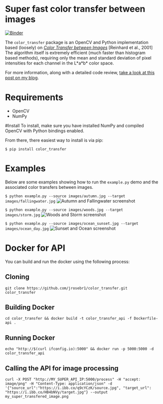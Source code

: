 Super fast color transfer between images
==============
[![Binder](https://mybinder.org/badge_logo.svg)](https://mybinder.org/v2/gh/jrosebr1/color_transfer.git/master)


The <code>color_transfer</code> package is an OpenCV and Python implementation based (loosely) on [*Color Transfer between Images*](http://www.thegooch.org/Publications/PDFs/ColorTransfer.pdf) [Reinhard et al., 2001] The algorithm itself is extremely efficient (much faster than histogram based methods), requiring only the mean and standard deviation of pixel intensities for each channel in the L\*a\*b\* color space.

For more information, along with a detailed code review, [take a look at this post on my blog](http://www.pyimagesearch.com/2014/06/30/super-fast-color-transfer-images/).

# Requirements
- OpenCV
- NumPy

#Install
To install, make sure you have installed NumPy and compiled OpenCV with Python bindings enabled.

From there, there easiest way to install is via pip:

<code>$ pip install color_transfer</code>

# Examples
Below are some examples showing how to run the <code>example.py</code> demo and the associated color transfers between images.

<code>$ python example.py --source images/autumn.jpg --target images/fallingwater.jpg</code>
![Autumn and Fallingwater screenshot](docs/images/autumn_fallingwater.png?raw=true)

<code>$ python example.py --source images/woods.jpg --target images/storm.jpg</code>
![Woods and Storm screenshot](docs/images/woods_storm.png?raw=true)

<code>$ python example.py --source images/ocean_sunset.jpg --target images/ocean_day.jpg</code>
![Sunset and Ocean screenshot](docs/images/sunset_ocean.png?raw=true)

# Docker for API

You can build and run the docker using the following process:

## Cloning
```console
git clone https://github.com/jrosebr1/color_transfer.git color_transfer
```

## Building Docker
```console
cd color_transfer && docker build -t color_transfer_api -f Dockerfile-api .
```

## Running Docker
```console
echo "http://$(curl ifconfig.io):5000" && docker run -p 5000:5000 -d color_transfer_api
```

## Calling the API for image processing
```console
curl -X POST "http://MY_SUPER_API_IP:5000/process" -H "accept: image/png" -H "Content-Type: application/json" -d '{"source_url":"https://i.ibb.co/q9cYCzK/source.jpg", "target_url": "https://i.ibb.co/HB4bNVy/target.jpg"} --output my_super_transfered_image.png
```

